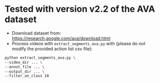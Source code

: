 # Tested with version v2.2 of the AVA dataset

- Download dataset from: https://research.google.com/ava/download.html
- Process videos with `extract_segments_ava.py` with (please do not modify the provided action list csv file): 
```bash
python extract_segments_ava.py \
--video_dir ... \
--annot_file ... \
--output_dir ... \
--filter_on_class 10
```